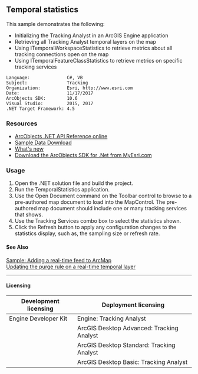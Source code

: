 ## Temporal statistics

  <div xmlns="http://www.w3.org/1999/xhtml" xmlns:my="http://schemas.microsoft.com/office/infopath/2003/myXSD/2006-02-10T23:25:53">This sample demonstrates the following:</div>

*   Initializing the Tracking Analyst in an ArcGIS Engine application
*   Retrieving all Tracking Analyst temporal layers on the map
*   Using ITemporalWorkspaceStatistics to retrieve metrics about all tracking connections open on the map
*   Using ITemporalFeatureClassStatistics to retrieve metrics on specific tracking services  


<!-- TODO: Fill this section below with metadata about this sample-->
```
Language:              C#, VB
Subject:               Tracking
Organization:          Esri, http://www.esri.com
Date:                  11/17/2017
ArcObjects SDK:        10.6
Visual Studio:         2015, 2017
.NET Target Framework: 4.5
```

### Resources

* [ArcObjects .NET API Reference online](http://desktop.arcgis.com/en/arcobjects/latest/net/webframe.htm)  
* [Sample Data Download](../../releases)  
* [What's new](http://desktop.arcgis.com/en/arcobjects/latest/net/webframe.htm#91cabc68-2271-400a-8ff9-c7fb25108546.htm)  
* [Download the ArcObjects SDK for .Net from MyEsri.com](https://my.esri.com/)  

### Usage
1. Open the .NET solution file and build the project.  
1. Run the TemporalStatistics application.  
1. Use the Open Document command on the Toolbar control to browse to a pre-authored map document to load into the MapControl. The pre-authored map document should include one or many tracking services that shows.   
1. Use the Tracking Services combo box to select the statistics shown.  
1. Click the Refresh button to apply any configuration changes to the statistics display, such as, the sampling size or refresh rate.  







#### See Also  
[Sample: Adding a real-time feed to ArcMap](../../../Net/Tracking/Samples/TAAddRealTimeTemporalLayer)  
[Updating the purge rule on a real-time temporal layer](http://desktop.arcgis.com/search/?q=Updating%20the%20purge%20rule%20on%20a%20real-time%20temporal%20layer&p=0&language=en&product=arcobjects-sdk-dotnet&version=&n=15&collection=help)  


---------------------------------

#### Licensing  
| Development licensing | Deployment licensing | 
| ------------- | ------------- | 
| Engine Developer Kit | Engine: Tracking Analyst |  
|  | ArcGIS Desktop Advanced: Tracking Analyst |  
|  | ArcGIS Desktop Standard: Tracking Analyst |  
|  | ArcGIS Desktop Basic: Tracking Analyst |  


